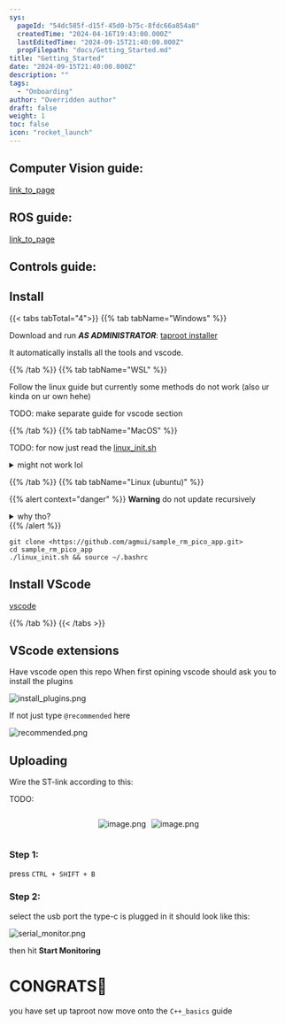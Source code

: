 ```yaml
---
sys:
  pageId: "54dc585f-d15f-45d0-b75c-8fdc66a854a8"
  createdTime: "2024-04-16T19:43:00.000Z"
  lastEditedTime: "2024-09-15T21:40:00.000Z"
  propFilepath: "docs/Getting_Started.md"
title: "Getting_Started"
date: "2024-09-15T21:40:00.000Z"
description: ""
tags:
  - "Onboarding"
author: "Overridden author"
draft: false
weight: 1
toc: false
icon: "rocket_launch"
---
```


## Computer Vision guide:

[link_to_page](86d45bc0-388b-4d26-8848-44f255f73d0e)

## ROS guide:

[link_to_page](3c76c1de-ec8f-46d6-8b0a-294005edc2d5)

## Controls guide:

## Install

{{< tabs tabTotal="4">}}
{{% tab tabName="Windows" %}}

Download and run _**AS ADMINISTRATOR**_: [taproot installer](https://github.com/Thornbots/TeachingFreshies/releases/tag/1.0)

It automatically installs all the tools and vscode.

{{% /tab %}}
{{% tab tabName="WSL" %}}

Follow the linux guide but currently some methods do not work (also ur kinda on ur own hehe)

TODO: make separate guide for vscode section

{{% /tab %}}
{{% tab tabName="MacOS" %}}

TODO: for now just read the [linux_init.sh](https://github.com/agmui/sample_rm_pico_app/blob/main/linux_init.sh)

<details>
<summary>might not work lol</summary>

`brew install libusb pkg-config`

Next install: [vscode](https://code.visualstudio.com/Download)

</details>

{{% /tab %}}
{{% tab tabName="Linux (ubuntu)" %}}

{{% alert context="danger" %}}
**Warning** do not update recursively
<details>
<summary>why tho?</summary>
There are some submodules that may go on for a while (like tinyusb) and I highly
recommend you don't need to get them.
If you want to see what submodules I update just look in `linux_init.sh`
</details>
{{% /alert %}}

```shell
git clone <https://github.com/agmui/sample_rm_pico_app.git>
cd sample_rm_pico_app
./linux_init.sh && source ~/.bashrc
```

## Install VScode

[vscode](https://code.visualstudio.com/Download)

{{% /tab %}}
{{< /tabs >}}

## VScode extensions

Have vscode open this repo
When first opining vscode should ask you to install the plugins

![install_plugins.png](https://prod-files-secure.s3.us-west-2.amazonaws.com/d518164a-d88e-44d1-a4ee-3adb3bd8bce0/89bd30f0-1825-4e77-867b-0a41ce370880/install_plugins.png?X-Amz-Algorithm=AWS4-HMAC-SHA256&X-Amz-Content-Sha256=UNSIGNED-PAYLOAD&X-Amz-Credential=ASIAZI2LB466ZYL24AFJ%2F20250306%2Fus-west-2%2Fs3%2Faws4_request&X-Amz-Date=20250306T081114Z&X-Amz-Expires=3600&X-Amz-Security-Token=IQoJb3JpZ2luX2VjEN%2F%2F%2F%2F%2F%2F%2F%2F%2F%2F%2FwEaCXVzLXdlc3QtMiJHMEUCIEOcbGIQH4rKj74INmrsCn8KDZBFi%2BjlnAPY5Ljky%2Bg6AiEAlxYCPrTd3ptsWme73lTPBvUkdt8ut8H9qMC1Ipxe6X8q%2FwMIKBAAGgw2Mzc0MjMxODM4MDUiDKQZDD%2BRx%2FqMye4IUircA4%2FDemxWK%2FT8j7rbkexnMCrP0T6WFLok8ETsJ4xVqiOi2dXRCj%2BHg6Wmq3ZTXWGheq0PXpau83Fh0%2FudwNujQxfT63nQ0J15kXJC9hDugRQPWr9ocUm%2FMztgHg%2BdGyiHOxEx21J4zBk1XOOblMxj1%2BvCMTtAzPswxG9GdcgEAPlhZl4KDz%2BMvfuPVs9RUiMic%2FaLM7nPVyqJ8C5LCI5OS%2F7T%2FiOfi9Ywk4v7PJT9el84UA%2Fy8fLGaPYXmyaf%2FpZTTMVAwerGSGBiVRXUU5DSXuxHLcdk6ES%2BWN2LracWiykkFyldPebhGkA6QqV%2FBW1tB7s3Ra96KdsaJwG5P2ycWqjPLAMqmaINQqhRfuAbubBUx8zeGq8%2FpE18YJPCE8UGSXJnjb3NXZLeZvQVJydohSuurlhhYQKVTGbVJt7NPZVLoXECD1Pw4ZndmDZ%2FGqezdfsx4CjKQUH7jzWF0Hd16SjQK0LT2f1cCpI3X%2BrPrlXtLrPKFp7hFU%2FvhZPPtWSlQ7I6NpPeVlvGwMfckmd1f7Iept3%2FAllTsNYg49ZhDnqoSnF8XFBDr%2BGH5sqLrBSJZbX1haD%2B5ww%2B7LCIbNAdwjRq8%2FPxWkwCUUHQjaZ6P%2BIgP%2BWJaUvd0eMrnURvMMaXpb4GOqUBMArYXzM3a0aLzjhQK9PrBFTcV%2FyxvkIOtESDVDojhlnFpp0QRQ3%2FUVur%2Fs5RkofMcv%2Fa7KGF7Cesb48%2Fu%2BIYwkqOqoNadLqUrs33o3oeEpr8Lcd5OpgOqXzRVLTxwRMALv%2BXMVuP%2B0%2F10IHkI3Vth%2FTDQfMF3VinsjSkHNR4LEyvWpW%2FN5l%2FSaOLMPaiYpgDf8FcwxBAO%2FBJDyN3D3WGapMqVhWo&X-Amz-Signature=e2fbdc6913c4c442a9ba123ac9e282cb6b206f38bd90944e90032b73f78478d5&X-Amz-SignedHeaders=host&x-id=GetObject)

If not just type `@recommended` here  

![recommended.png](https://prod-files-secure.s3.us-west-2.amazonaws.com/d518164a-d88e-44d1-a4ee-3adb3bd8bce0/61e661e9-5d85-4dfc-be0d-8d2097a5e793/recommended.png?X-Amz-Algorithm=AWS4-HMAC-SHA256&X-Amz-Content-Sha256=UNSIGNED-PAYLOAD&X-Amz-Credential=ASIAZI2LB466ZYL24AFJ%2F20250306%2Fus-west-2%2Fs3%2Faws4_request&X-Amz-Date=20250306T081115Z&X-Amz-Expires=3600&X-Amz-Security-Token=IQoJb3JpZ2luX2VjEN%2F%2F%2F%2F%2F%2F%2F%2F%2F%2F%2FwEaCXVzLXdlc3QtMiJHMEUCIEOcbGIQH4rKj74INmrsCn8KDZBFi%2BjlnAPY5Ljky%2Bg6AiEAlxYCPrTd3ptsWme73lTPBvUkdt8ut8H9qMC1Ipxe6X8q%2FwMIKBAAGgw2Mzc0MjMxODM4MDUiDKQZDD%2BRx%2FqMye4IUircA4%2FDemxWK%2FT8j7rbkexnMCrP0T6WFLok8ETsJ4xVqiOi2dXRCj%2BHg6Wmq3ZTXWGheq0PXpau83Fh0%2FudwNujQxfT63nQ0J15kXJC9hDugRQPWr9ocUm%2FMztgHg%2BdGyiHOxEx21J4zBk1XOOblMxj1%2BvCMTtAzPswxG9GdcgEAPlhZl4KDz%2BMvfuPVs9RUiMic%2FaLM7nPVyqJ8C5LCI5OS%2F7T%2FiOfi9Ywk4v7PJT9el84UA%2Fy8fLGaPYXmyaf%2FpZTTMVAwerGSGBiVRXUU5DSXuxHLcdk6ES%2BWN2LracWiykkFyldPebhGkA6QqV%2FBW1tB7s3Ra96KdsaJwG5P2ycWqjPLAMqmaINQqhRfuAbubBUx8zeGq8%2FpE18YJPCE8UGSXJnjb3NXZLeZvQVJydohSuurlhhYQKVTGbVJt7NPZVLoXECD1Pw4ZndmDZ%2FGqezdfsx4CjKQUH7jzWF0Hd16SjQK0LT2f1cCpI3X%2BrPrlXtLrPKFp7hFU%2FvhZPPtWSlQ7I6NpPeVlvGwMfckmd1f7Iept3%2FAllTsNYg49ZhDnqoSnF8XFBDr%2BGH5sqLrBSJZbX1haD%2B5ww%2B7LCIbNAdwjRq8%2FPxWkwCUUHQjaZ6P%2BIgP%2BWJaUvd0eMrnURvMMaXpb4GOqUBMArYXzM3a0aLzjhQK9PrBFTcV%2FyxvkIOtESDVDojhlnFpp0QRQ3%2FUVur%2Fs5RkofMcv%2Fa7KGF7Cesb48%2Fu%2BIYwkqOqoNadLqUrs33o3oeEpr8Lcd5OpgOqXzRVLTxwRMALv%2BXMVuP%2B0%2F10IHkI3Vth%2FTDQfMF3VinsjSkHNR4LEyvWpW%2FN5l%2FSaOLMPaiYpgDf8FcwxBAO%2FBJDyN3D3WGapMqVhWo&X-Amz-Signature=9a4eab510c002adaacbc1e1edba011902783f5cf8410c089ecdce59918ba3945&X-Amz-SignedHeaders=host&x-id=GetObject)

## Uploading

Wire the ST-link according to this:

TODO:

<div style="display: flex;flex-direction: row; column-gap:10px; max-width: 630px;justify-content: center;">
<div>

![image.png](https://prod-files-secure.s3.us-west-2.amazonaws.com/d518164a-d88e-44d1-a4ee-3adb3bd8bce0/210ecb78-1116-4d7b-b9b7-2292f66fa2c2/image.png?X-Amz-Algorithm=AWS4-HMAC-SHA256&X-Amz-Content-Sha256=UNSIGNED-PAYLOAD&X-Amz-Credential=ASIAZI2LB466STN2C4NM%2F20250306%2Fus-west-2%2Fs3%2Faws4_request&X-Amz-Date=20250306T081124Z&X-Amz-Expires=3600&X-Amz-Security-Token=IQoJb3JpZ2luX2VjEN%2F%2F%2F%2F%2F%2F%2F%2F%2F%2F%2FwEaCXVzLXdlc3QtMiJHMEUCIFo%2BzgiolKbmTVxqbPmGJetIPXiS1CgaRHazNlmX6UoxAiEAjDipDkzMjnktZuWl4Xbm9sArURhMAwPbhDIJHZtqKKsq%2FwMIKBAAGgw2Mzc0MjMxODM4MDUiDA1pKz9jWZ1RbJLcaircA%2FtgD5IT3tkaAm6jZMno3ks0nphHjCR8XknFlM7SJTgIIN%2FGx36FHBb%2FXRDU0q7tMUUTnEumV1AOtbkLe2PDLbJ%2FH4hjA5fx9oERYYNgeQdcjmuIA42Z4WqVcYQlyOTorJpFX%2BWIDZDVmddqGfXcT0lHwU6thLFNFk3WwG2saLEgn5MrG0%2BFJxQr8CVjxAq4qKSDFaL9yvaV4RBpLhRHhEml0BvyzqZu%2FqwDkwT%2FYVknhkjxsmkgbap8T4CaReRtRYal7OpTzsGwkc9rmd%2BQMOstQ6OxmMMqZC64fghpeXb95%2FRJkWADnYH4bjQLo97ZUo8GR9nS04cNgv1V5Oo%2Fe9%2FfAcsIL3kHwuPF0mYYtZpGSNV2UcrYshe4P1xZGe%2Bbf7%2BMXCWgjWBXcJJ7R1sJT6qgnLOr0vP7s7%2FjocuJQW3s5Zb2s%2BpsAohrFOg4HX1BQHczSpBzaQQdnhxKyCJ36AJNHXAowYCfcXzmEkR4e6aKRqUSordedkn5xWE3b5GRrLTUlLDuIdeb3M3GvcJeNAT1In1BF%2BtQsv2S3HTVD9Y1BsbOd4nbpNV2y2K%2B0tyBbpIC%2F95xF5VYZ59Grvvc%2FcB35UxslfbkICKLyYYNOM7FLhmUgYqoHKG%2FJfI4MIKXpb4GOqUBuL7gdJm8CNZtozgv93pWbgDEWikpA%2FjajFTdsuzmaZK1ysVche%2BO9ovJmJZXuWVJ6D%2FVZwc20iC%2BlCypJm%2B5t01K47iUcA6WtQT8Zhl9Xqjr6Ej8SpCW9D%2Bz4EfUPqysMUT%2BmTEHwVSler%2BMA2xvRPYo4FojsVnNJZ%2B%2FKDbaNBC%2BMBwKT%2FL%2FEUPImvYtssvcgINxtLDymvjjg9uAw07yS59t8Qrf&X-Amz-Signature=82367c74d0b3709e6e8f85abcd60b560d972092cc1cc8fea0190d44017ee50be&X-Amz-SignedHeaders=host&x-id=GetObject)

</div>
<div>

![image.png](https://prod-files-secure.s3.us-west-2.amazonaws.com/d518164a-d88e-44d1-a4ee-3adb3bd8bce0/33a0fd0f-8ca6-4a86-8e09-26e95ded1fff/image.png?X-Amz-Algorithm=AWS4-HMAC-SHA256&X-Amz-Content-Sha256=UNSIGNED-PAYLOAD&X-Amz-Credential=ASIAZI2LB466QK53VU67%2F20250306%2Fus-west-2%2Fs3%2Faws4_request&X-Amz-Date=20250306T081125Z&X-Amz-Expires=3600&X-Amz-Security-Token=IQoJb3JpZ2luX2VjEN%2F%2F%2F%2F%2F%2F%2F%2F%2F%2F%2FwEaCXVzLXdlc3QtMiJHMEUCID8qvRrbsosuNc%2FwRZQhQaxULYLJWaGfxwFA5Xi0tGrUAiEApQEcLYaSr6sdEom%2BNR5w17Wh6eCv6tstjqDIQJISiWYq%2FwMIKBAAGgw2Mzc0MjMxODM4MDUiDFwy8yfHPp2vdvqSFSrcAw3KkqTZRbmE%2BhhViHQvUM2p6sC6MSzgZP2z6RjrvzQsFV8wZm0ChmhB1NrV0PnqCn4HJUQ7BU13HscHryHvWTbXtDQ%2Ffokeh92hXACupUxs4eDPpkjR6RGIqVuEFKb5ObT1adGHFqnhmZLJJnTDb5YChRlsYe5G7IRTLh66671wOrlQQIahpB5nj85MLw3cGtPDw%2Fz8ZUyplJjHiNsgBAvtWmPJyHSC2PTu9M%2FPIOc44Q6kewr6LnVMw30gpKcpepicvVkfeK9%2FYZhyElaq9srCcY818jJVlXCOZ1TWCMcgBbO3RSyn7qDsTTflhrKBMdGwrV97KGavIADU1uxFzaTaaORQFxIIywvY0PBlPumwMdW%2FqVGwNoa60wmmiFx%2B48Xu%2FAcOV1Ebd%2F3w0Eeu%2FAtdEYYP7BgM34CzwDS5mStONiCg0mP16O8bRQXsS%2B5%2B%2F973X9%2BCk8y2pnMJW4OyhSavFbDuPWBPIKStiWFftfmGQNoChf8mXEeMtcA3GyF2VLbVEk9uXCtLdDFdaaVcaaYdIbe3B4CvYoLKpQC1Sq6Zu9lDKURUqYCwGQkF6cQ5Ga1r24itzlB1FNf%2BhiXEM6OveaE5Y3pnfbAWrZoI%2B7gVnWNEuJ18EKpM2EjvMP6Wpb4GOqUBTKkNI%2BsZJXyiJ2FFLM1B3l5GPKbh9nDKPZhy23Hypd%2BEaVgPjqUAJ1X8rS2nMqHBU902Uf2oSHxAA%2Bd3q%2FFg5xdDn8FAqtvb3pRROAZ5XVU58kyl91%2ForOnBHjiFMTeiNCOHaUKZ6XVLAmVGlEmbEZ8YlYfz9pRUb57qEjLsTkZs%2FH5iA08KeKRccTzRCNQwv9ScxNAx1lbzWZcoyKi1LSiTZKLh&X-Amz-Signature=603a350a8c116ce21ec134476bc58e47da887a2df0d31bf4b7f029875bb96d21&X-Amz-SignedHeaders=host&x-id=GetObject)

</div>
</div>

### Step 1:

press `CTRL + SHIFT + B`

### Step 2:

select the usb port the type-c is plugged in it should look like this:

![serial_monitor.png](https://prod-files-secure.s3.us-west-2.amazonaws.com/d518164a-d88e-44d1-a4ee-3adb3bd8bce0/f03f4774-05d4-4393-b6a0-d5efb6d315ab/serial_monitor.png?X-Amz-Algorithm=AWS4-HMAC-SHA256&X-Amz-Content-Sha256=UNSIGNED-PAYLOAD&X-Amz-Credential=ASIAZI2LB466ZYL24AFJ%2F20250306%2Fus-west-2%2Fs3%2Faws4_request&X-Amz-Date=20250306T081114Z&X-Amz-Expires=3600&X-Amz-Security-Token=IQoJb3JpZ2luX2VjEN%2F%2F%2F%2F%2F%2F%2F%2F%2F%2F%2FwEaCXVzLXdlc3QtMiJHMEUCIEOcbGIQH4rKj74INmrsCn8KDZBFi%2BjlnAPY5Ljky%2Bg6AiEAlxYCPrTd3ptsWme73lTPBvUkdt8ut8H9qMC1Ipxe6X8q%2FwMIKBAAGgw2Mzc0MjMxODM4MDUiDKQZDD%2BRx%2FqMye4IUircA4%2FDemxWK%2FT8j7rbkexnMCrP0T6WFLok8ETsJ4xVqiOi2dXRCj%2BHg6Wmq3ZTXWGheq0PXpau83Fh0%2FudwNujQxfT63nQ0J15kXJC9hDugRQPWr9ocUm%2FMztgHg%2BdGyiHOxEx21J4zBk1XOOblMxj1%2BvCMTtAzPswxG9GdcgEAPlhZl4KDz%2BMvfuPVs9RUiMic%2FaLM7nPVyqJ8C5LCI5OS%2F7T%2FiOfi9Ywk4v7PJT9el84UA%2Fy8fLGaPYXmyaf%2FpZTTMVAwerGSGBiVRXUU5DSXuxHLcdk6ES%2BWN2LracWiykkFyldPebhGkA6QqV%2FBW1tB7s3Ra96KdsaJwG5P2ycWqjPLAMqmaINQqhRfuAbubBUx8zeGq8%2FpE18YJPCE8UGSXJnjb3NXZLeZvQVJydohSuurlhhYQKVTGbVJt7NPZVLoXECD1Pw4ZndmDZ%2FGqezdfsx4CjKQUH7jzWF0Hd16SjQK0LT2f1cCpI3X%2BrPrlXtLrPKFp7hFU%2FvhZPPtWSlQ7I6NpPeVlvGwMfckmd1f7Iept3%2FAllTsNYg49ZhDnqoSnF8XFBDr%2BGH5sqLrBSJZbX1haD%2B5ww%2B7LCIbNAdwjRq8%2FPxWkwCUUHQjaZ6P%2BIgP%2BWJaUvd0eMrnURvMMaXpb4GOqUBMArYXzM3a0aLzjhQK9PrBFTcV%2FyxvkIOtESDVDojhlnFpp0QRQ3%2FUVur%2Fs5RkofMcv%2Fa7KGF7Cesb48%2Fu%2BIYwkqOqoNadLqUrs33o3oeEpr8Lcd5OpgOqXzRVLTxwRMALv%2BXMVuP%2B0%2F10IHkI3Vth%2FTDQfMF3VinsjSkHNR4LEyvWpW%2FN5l%2FSaOLMPaiYpgDf8FcwxBAO%2FBJDyN3D3WGapMqVhWo&X-Amz-Signature=a8ff86cc15686da9a53de65e30979433d48280c917e56ef077f5b63e918de2ec&X-Amz-SignedHeaders=host&x-id=GetObject)

then hit **Start Monitoring**

# CONGRATS🎉

you have set up taproot now move onto the `C++_basics` guide
